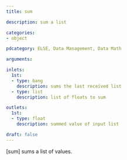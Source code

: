```yaml
---
title: sum

description: sum a list

categories:
- object

pdcategory: ELSE, Data Management, Data Math 

arguments:

inlets:
  1st:
  - type: bang
    description: sums the last received list
  - type: list
    description: list of floats to sum

outlets:
  1st:
  - type: float
    description: summed value of input list

draft: false
---
```


[sum] sums a list of values.
